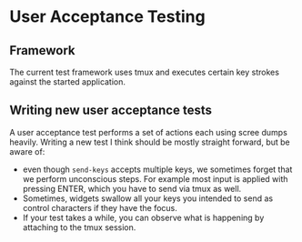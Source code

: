 # User Acceptance Testing

## Framework

The current test framework uses tmux and executes certain key strokes against
the started application.

## Writing new user acceptance tests

A user acceptance test performs a set of actions each using scree dumps heavily.
Writing a new test I think should be mostly straight forward, but be aware of:

* even though `send-keys` accepts multiple keys, we sometimes forget that we
  perform unconscious steps. For example most input is applied with pressing
  ENTER, which you have to send via tmux as well.
* Sometimes, widgets swallow all your keys you intended to send as control
  characters if they have the focus.
* If your test takes a while, you can observe what is happening by attaching to
  the tmux session.
